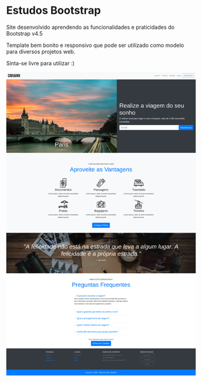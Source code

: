 # Estudos Bootstrap

Site desenvolvido aprendendo as funcionalidades e praticidades do Bootstrap v4.5

Template bem bonito e responsivo que pode ser utilizado como modelo para diversos projetos web.

Sinta-se livre para utilizar :)


![](img/home-img.jpg)
